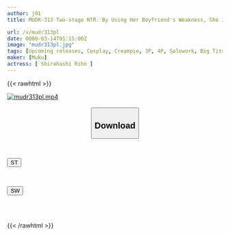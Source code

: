 ```yaml
---
author: j91
title: MUDR-313 Two-stage NTR. By Using Her Boyfriend's Weakness, She Is Forced To Give Him A Sex Tape Of Her. They All Use The Sex Tape To Rape Her. She Was Sold To The Man She Loved, And Was Seduced. Riho Shirahashi

url: /v/mudr313pl
date: 0000-03-14T01:15:00Z
image: "mudr313pl.jpg"
tags: [Upcoming releases, Cosplay, Creampie, 3P, 4P, Solowork, Big Tits, Couple	]
maker: [Muku]
actress: [ Shirahashi Riho ]
---
```



{{< rawhtml >}}

<div class="video" data-videoid="pending_link.html">
    <a href="javascript:;">
        <img src="/v/mudr313pl/mudr313pl.jpg" width="WIDTH" height="HEIGHT" alt="mudr313pl.mp4" loading="lazy">
    </a>
</div>

<script type="text/javascript" src="https://j91.asia/asset/on-demand-pend.js"></script>

<br>
  <link rel="stylesheet" href="https://j91.asia/asset/bs5.css">
  
  <center>
  <button class="btn btn-primary" type="button" data-bs-toggle="collapse" data-bs-target=".multi-collapse" aria-expanded="false" aria-controls="multiCollapseExample1 multiCollapseExample2"><h2>Download</h2></button></center>
</p>
<div class="row">
  <div class="col">
    <div class="collapse multi-collapse" id="multiCollapseExample1">
      <div class="card card-body">
	      	      <br>
<div class="buttons">  
<p><a href="https://j91.asia/pending_link.html" target="_blank"><button class="btn-hover color-3"><i class="fa fa-download"></i> ST</button></a></p></div>
    </div>
  </div>
</div>
  <div class="col">
    <div class="collapse multi-collapse" id="multiCollapseExample2">
      <div class="card card-body">
	      <br>
<div class="buttons">
<p><a href="https://j91.asia/pending_link.html" target="_blank"><button class="btn-hover color-2"><i class="fa fa-download"></i> SW</button></a></p></div>
<br><br>
      </div>
    </div>
  </div>
</div>

{{< /rawhtml >}}